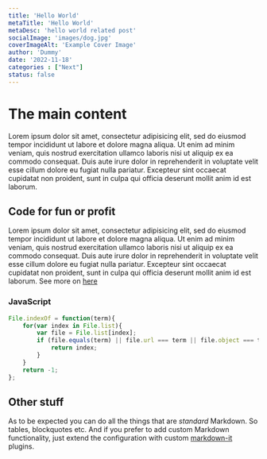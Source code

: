 ```yaml
---
title: 'Hello World'
metaTitle: 'Hello World'
metaDesc: 'hello world related post'
socialImage: 'images/dog.jpg'
coverImageAlt: 'Example Cover Image'
author: 'Dummy'
date: '2022-11-18'
categories : ["Next"]
status: false
---
```


# The main content
Lorem ipsum dolor sit amet, consectetur adipisicing elit, sed do eiusmod tempor incididunt ut labore et dolore magna aliqua. Ut enim ad minim veniam, quis nostrud exercitation ullamco laboris nisi ut aliquip ex ea commodo consequat. Duis aute irure dolor in reprehenderit in voluptate velit esse cillum dolore eu fugiat nulla pariatur. Excepteur sint occaecat cupidatat non proident, sunt in culpa qui officia deserunt mollit anim id est laborum.

## Code for fun or profit
Lorem ipsum dolor sit amet, consectetur adipisicing elit, sed do eiusmod tempor incididunt ut labore et dolore magna aliqua. Ut enim ad minim veniam, quis nostrud exercitation ullamco laboris nisi ut aliquip ex ea commodo consequat. Duis aute irure dolor in reprehenderit in voluptate velit esse cillum dolore eu fugiat nulla pariatur. Excepteur sint occaecat cupidatat non proident, sunt in culpa qui officia deserunt mollit anim id est laborum. See more on [here](https://apu-apac.netlify.app/)


### JavaScript

```javascript
File.indexOf = function(term){
	for(var index in File.list){
		var file = File.list[index];
		if (file.equals(term) || file.url === term || file.object === term) {
			return index;
		}
	}
	return -1;
};
```

## Other stuff

As to be expected you can do all the things that are _standard_ Markdown. So tables, blockquotes etc. And if you prefer to add custom Markdown functionality, just extend the configuration with custom [markdown-it](https://github.com/markdown-it/markdown-it) plugins.

